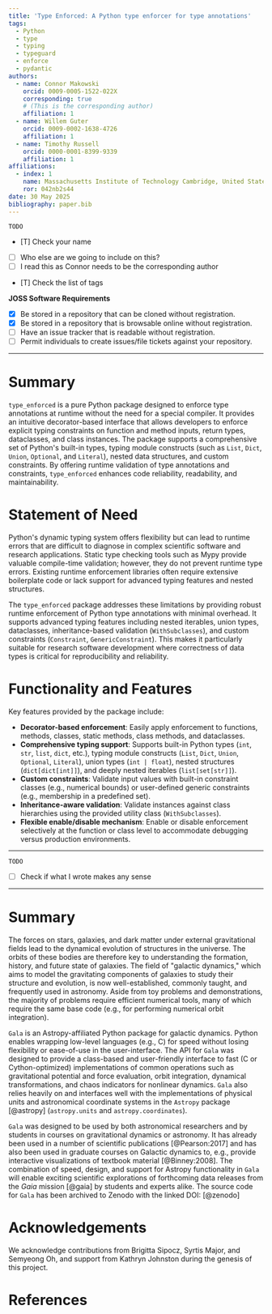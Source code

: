 ```yaml
---
title: 'Type Enforced: A Python type enforcer for type annotations'
tags:
  - Python
  - type
  - typing
  - typeguard
  - enforce
  - pydantic
authors:
  - name: Connor Makowski
    orcid: 0009-0005-1522-022X
    corresponding: true 
    # (This is the corresponding author)
    affiliation: 1
  - name: Willem Guter
    orcid: 0009-0002-1638-4726
    affiliation: 1
  - name: Timothy Russell
    orcid: 0000-0001-8399-9339
    affiliation: 1
affiliations:
  - index: 1
    name: Massachusetts Institute of Technology Cambridge, United States
    ror: 042nb2s44
date: 30 May 2025
bibliography: paper.bib
---
```


`TODO`
- [T] Check your name
- [ ] Who else are we going to include on this?
- [ ] I read this as Connor needs to be the corresponding author
- [T] Check the list of tags

**JOSS Software Requirements** 
- [X] Be stored in a repository that can be cloned without registration.
- [X] Be stored in a repository that is browsable online without registration.
- [ ] Have an issue tracker that is readable without registration.
- [ ] Permit individuals to create issues/file tickets against your repository.
---

# Summary

`type_enforced` is a pure Python package designed to enforce type annotations at runtime without the need for a special compiler. It provides an intuitive decorator-based interface that allows developers to enforce explicit typing constraints on function and method inputs, return types, dataclasses, and class instances. The package supports a comprehensive set of Python's built-in types, typing module constructs (such as `List`, `Dict`, `Union`, `Optional`, and `Literal`), nested data structures, and custom constraints. By offering runtime validation of type annotations and constraints, `type_enforced` enhances code reliability, readability, and maintainability.

# Statement of Need

Python's dynamic typing system offers flexibility but can lead to runtime errors that are difficult to diagnose in complex scientific software and research applications. Static type checking tools such as Mypy provide valuable compile-time validation; however, they do not prevent runtime type errors. Existing runtime enforcement libraries often require extensive boilerplate code or lack support for advanced typing features and nested structures.

The `type_enforced` package addresses these limitations by providing robust runtime enforcement of Python type annotations with minimal overhead. It supports advanced typing features including nested iterables, union types, dataclasses, inheritance-based validation (`WithSubclasses`), and custom constraints (`Constraint`, `GenericConstraint`). This makes it particularly suitable for research software development where correctness of data types is critical for reproducibility and reliability.

# Functionality and Features

Key features provided by the package include:

- **Decorator-based enforcement**: Easily apply enforcement to functions, methods, classes, static methods, class methods, and dataclasses.
- **Comprehensive typing support**: Supports built-in Python types (`int`, `str`, `list`, `dict`, etc.), typing module constructs (`List`, `Dict`, `Union`, `Optional`, `Literal`), union types (`int | float`), nested structures (`dict[dict[int]]`), and deeply nested iterables (`list[set[str]]`).
- **Custom constraints**: Validate input values with built-in constraint classes (e.g., numerical bounds) or user-defined generic constraints (e.g., membership in a predefined set).
- **Inheritance-aware validation**: Validate instances against class hierarchies using the provided utility class (`WithSubclasses`).
- **Flexible enable/disable mechanism**: Enable or disable enforcement selectively at the function or class level to accommodate debugging versus production environments.

---
`TODO`
- [ ] Check if what I wrote makes any sense
---


# Summary

The forces on stars, galaxies, and dark matter under external gravitational
fields lead to the dynamical evolution of structures in the universe. The orbits
of these bodies are therefore key to understanding the formation, history, and
future state of galaxies. The field of "galactic dynamics," which aims to model
the gravitating components of galaxies to study their structure and evolution,
is now well-established, commonly taught, and frequently used in astronomy.
Aside from toy problems and demonstrations, the majority of problems require
efficient numerical tools, many of which require the same base code (e.g., for
performing numerical orbit integration).

``Gala`` is an Astropy-affiliated Python package for galactic dynamics. Python
enables wrapping low-level languages (e.g., C) for speed without losing
flexibility or ease-of-use in the user-interface. The API for ``Gala`` was
designed to provide a class-based and user-friendly interface to fast (C or
Cython-optimized) implementations of common operations such as gravitational
potential and force evaluation, orbit integration, dynamical transformations,
and chaos indicators for nonlinear dynamics. ``Gala`` also relies heavily on and
interfaces well with the implementations of physical units and astronomical
coordinate systems in the ``Astropy`` package [@astropy] (``astropy.units`` and
``astropy.coordinates``).

``Gala`` was designed to be used by both astronomical researchers and by
students in courses on gravitational dynamics or astronomy. It has already been
used in a number of scientific publications [@Pearson:2017] and has also been
used in graduate courses on Galactic dynamics to, e.g., provide interactive
visualizations of textbook material [@Binney:2008]. The combination of speed,
design, and support for Astropy functionality in ``Gala`` will enable exciting
scientific explorations of forthcoming data releases from the *Gaia* mission
[@gaia] by students and experts alike. The source code for ``Gala`` has been
archived to Zenodo with the linked DOI: [@zenodo]

# Acknowledgements

We acknowledge contributions from Brigitta Sipocz, Syrtis Major, and Semyeong
Oh, and support from Kathryn Johnston during the genesis of this project.

# References
